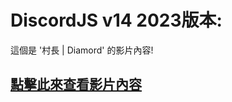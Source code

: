 # **DiscordJS v14** 2023版本:
這個是 '村長 | Diamord' 的影片內容!

## [點擊此來查看影片內容](https://youtu.be/NfoP7FogGs0)
